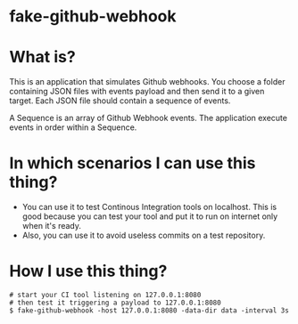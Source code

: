 # fake-github-webhook

# What is?
This is an application that simulates Github webhooks.
You choose a folder containing JSON files with events payload and then send it to a given target.
Each JSON file should contain a sequence of events.

A Sequence is an array of Github Webhook events. The application execute events in order within a Sequence. 

# In which scenarios I can use this thing?
- You can use it to test Continous Integration tools on localhost. This is good because you can test your tool and put it to run on internet only when it's ready.
- Also, you can use it to avoid useless commits on a test repository.

# How I use this thing?
    # start your CI tool listening on 127.0.0.1:8080
    # then test it triggering a payload to 127.0.0.1:8080
    $ fake-github-webhook -host 127.0.0.1:8080 -data-dir data -interval 3s

